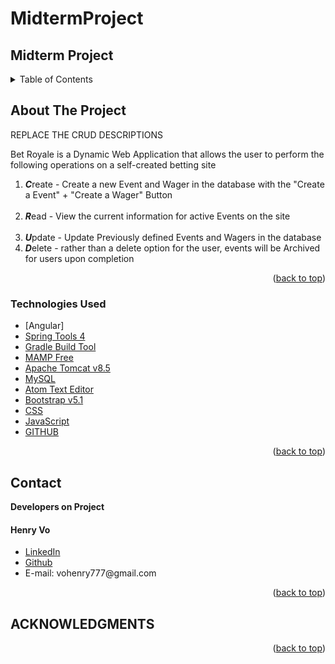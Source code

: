 # MidtermProject
## Midterm Project

<!-- PROJECT LOGO -->

<!-- TABLE OF CONTENTS -->

<details>
  <summary>Table of Contents</summary>
  <ul>
    <li>
      <a href="#about-the-project">About The Project</a>
  </ul>
      <ul>
        <li><a href="#technologies-used">Technologies Used</a></li>
      </ul>
    </li>
  <ul>
    <li><a href="#howitworks">How It Works</a></li>
  </ul>  
  <ul>
    <li><a href="#contact">Contact</a></li>
  </ul>

  <ul>
    <li><a href="#acknowledgments">Acknowledgments</a></li>
    </ul>

</details>

<!-- ABOUT THE PROJECT -->

## About The Project

REPLACE THE CRUD DESCRIPTIONS

<p>Bet Royale is a Dynamic Web Application that allows the user to perform the following operations on a self-created betting site</p>
<ol>
<li><strong><em>C</em></strong>reate - Create a new Event and Wager in the database with the "Create a Event" + "Create a Wager" Button</li>
<br>
<li><strong><em>R</em></strong>ead - View the current information for active Events on the site</li>
<br>
<li><strong><em>U</em></strong>pdate - Update Previously defined Events and Wagers in the database</li>
<li><strong><em>D</em></strong>elete - rather than a delete option for the user, events will be Archived for users upon completion </li>
</ol>
<!--[![Product Name Screen Shot][product-screenshot]](https://example.com) -->

<p align="right">(<a href="#top">back to top</a>)</p>

### Technologies Used

-   [Angular]
-   [Spring Tools 4](https://spring.io/tools)
-   [Gradle Build Tool](https://gradle.org/install/)
-   [MAMP Free](https://www.mamp.info/en/mac/)
-   [Apache Tomcat v8.5](https://tomcat.apache.org/)
-   [MySQL](https://www.mysql.com/)
-   [Atom Text Editor](https://atom.io/)
-   [Bootstrap v5.1](https://getbootstrap.com)
-   [CSS]()
-   [JavaScript]()
-   [GITHUB]()

<p align="right">(<a href="#top">back to top</a>)</p>

## Contact

<strong>Developers on Project</strong>

<h4>Henry Vo</h4>
<ul>
<li><a href="https://www.linkedin.com/in/henry-vo-26b624119/">LinkedIn</a></li>
<li><a href="https://github.com/lightningclear">Github</a></li>
<li> E-mail: vohenry777@gmail.com</li>
</ul>

<p align="right">(<a href="#top">back to top</a>)</p>

<!-- ACKNOWLEDGMENTS -->

## ACKNOWLEDGMENTS

<p align="right">(<a href="#top">back to top</a>)</p>
